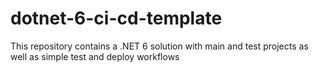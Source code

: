 # dotnet-6-ci-cd-template
This repository contains a .NET 6 solution with main and test projects as well as simple test and deploy workflows
